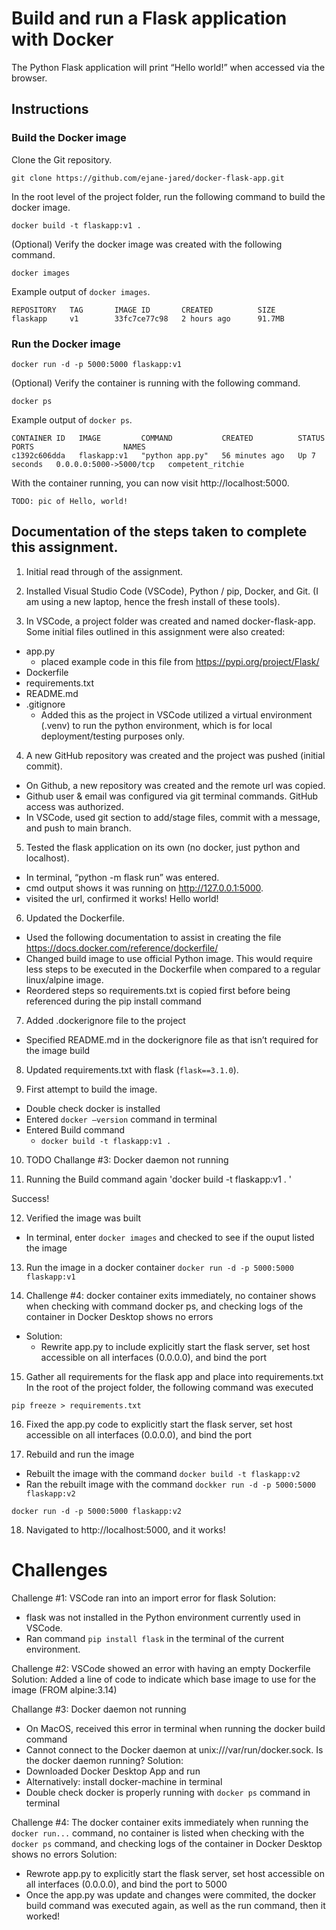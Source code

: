 # Build and run a Flask application with Docker
The Python Flask application will print “Hello world!” when accessed via the browser.

## Instructions
### Build the Docker image
Clone the Git repository.
```
git clone https://github.com/ejane-jared/docker-flask-app.git
```
In the root level of the project folder, run the following command to build the docker image.
```
docker build -t flaskapp:v1 .
```
(Optional) Verify the docker image was created with the following command.
```
docker images
```

Example output of `docker images`.
```
REPOSITORY   TAG       IMAGE ID       CREATED          SIZE
flaskapp     v1        33fc7ce77c98   2 hours ago      91.7MB
```

### Run the Docker image

```
docker run -d -p 5000:5000 flaskapp:v1
```

(Optional) Verify the container is running with the following command.
```
docker ps
```
Example output of `docker ps`.
```
CONTAINER ID   IMAGE         COMMAND           CREATED          STATUS         PORTS                    NAMES
c1392c606dda   flaskapp:v1   "python app.py"   56 minutes ago   Up 7 seconds   0.0.0.0:5000->5000/tcp   competent_ritchie
```
With the container running, you can now visit http://localhost:5000.
```
TODO: pic of Hello, world!
```

## Documentation of the steps taken to complete this assignment.

1. Initial read through of the assignment.

2. Installed Visual Studio Code (VSCode), Python / pip, Docker, and Git. (I am using a new laptop, hence the fresh install of these tools).

3. In VSCode, a project folder was created and named docker-flask-app. Some initial files outlined in this assignment were also created:
- app.py
  - placed example code in this file from https://pypi.org/project/Flask/
- Dockerfile
- requirements.txt
- README.md
- .gitignore
  - Added this as the project in VSCode utilized a virtual environment (.venv) to run the python environment, which is for local deployment/testing purposes only.

4. A new GitHub repository was created and the project was pushed (initial commit).
- On Github, a new repository was created and the remote url was copied.
- Github user & email was configured via git terminal commands. GitHub access was authorized.
- In VSCode, used git section to add/stage files, commit with a message, and push to main branch.

5. Tested the flask application on its own (no docker, just python and localhost).
- In terminal, “python -m flask run” was entered.
- cmd output shows it was running on http://127.0.0.1:5000.
- visited the url, confirmed it works! Hello world!

6. Updated the Dockerfile.
- Used the following documentation to assist in creating the file https://docs.docker.com/reference/dockerfile/
- Changed build image to use official Python image. This would require less steps to be executed in the Dockerfile when compared to a regular linux/alpine image.
- Reordered steps so requirements.txt is copied first before being referenced during the pip install command

7. Added .dockerignore file to the project
- Specified README.md in the dockerignore file as that isn’t required for the image build

8. Updated requirements.txt with flask (`flask==3.1.0`).

9. First attempt to build the image.
- Double check docker is installed
- Entered `docker –version` command in terminal
- Entered Build command
  - ```docker build -t flaskapp:v1 . ```

10. TODO Challange #3: Docker daemon not running

11. Running the Build command again
'docker build -t flaskapp:v1 . '

Success!

12. Verified the image was built
- In terminal, enter `docker images` and checked to see if the ouput listed the image

13. Run the image in a docker container
```docker run -d -p 5000:5000 flaskapp:v1```

14. Challenge #4: docker container exits immediately, no container shows when checking with command docker ps, and checking logs of the container in Docker Desktop shows no errors
- Solution:
  - Rewrite app.py to include explicitly start the flask server, set host accessible on all interfaces (0.0.0.0), and bind the port

15. Gather all requirements for the flask app and place into requirements.txt
  In the root of the project folder, the following command was executed
```
pip freeze > requirements.txt
```

16. Fixed the app.py code to explicitly start the flask server, set host accessible on all interfaces (0.0.0.0), and bind the port

17. Rebuild and run the image 
- Rebuilt the image with the command `docker build -t flaskapp:v2`
- Ran the rebuilt image with the command `dockker run -d -p 5000:5000 flaskapp:v2`

```
docker run -d -p 5000:5000 flaskapp:v2
```

18. Navigated to http://localhost:5000, and it works!

# Challenges
Challenge #1: VSCode ran into an import error for flask
Solution:
- flask was not installed in the Python environment currently used in VSCode.
- Ran command `pip install flask` in the terminal of the current environment.

Challenge #2: VSCode showed an error with having an empty Dockerfile
Solution: Added a line of code to indicate which base image to use for the image (FROM alpine:3.14)

Challange #3: Docker daemon not running
- On MacOS, received this error in terminal when running the docker build command
- Cannot connect to the Docker daemon at unix:///var/run/docker.sock. Is the docker daemon running?
Solution:
- Downloaded Docker Desktop App and run
- Alternatively: install docker-machine in terminal
- Double check docker is properly running with `docker ps` command in terminal

Challenge #4: The docker container exits immediately when running the `docker run...` command, no container is listed when checking with the `docker ps` command, and checking logs of the container in Docker Desktop shows no errors
Solution:
- Rewrote app.py to explicitly start the flask server, set host accessible on all interfaces (0.0.0.0), and bind the port to 5000
- Once the app.py was update and changes were commited, the docker build command was executed again, as well as the run command, then it worked!
